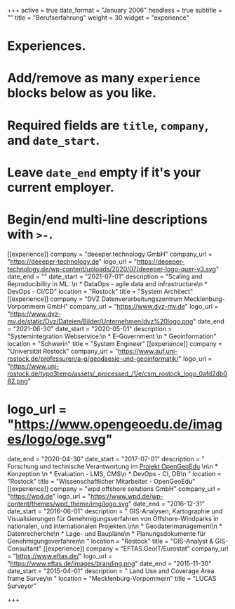 +++
active = true
date_format = "January 2006"
headless = true
subtitle = ""
title = "Berufs&shy;erfah&shy;rung"
weight = 30
widget = "experience"

# Experiences.
#   Add/remove as many `experience` blocks below as you like.
#   Required fields are `title`, `company`, and `date_start`.
#   Leave `date_end` empty if it's your current employer.
#   Begin/end multi-line descriptions with `>-`.

[[experience]]
company = "deeeper.technology GmbH"
company_url = "https://deeeper-technology.de"
logo_url = "https://deeeper-technology.de/wp-content/uploads/2020/07/deeeper-logo-quer-v3.svg"
date_end = ""
date_start = "2021-07-01"
description = "Scaling and Reproducibility in ML: \n * DataOps - agile data and infrastructure\n  * DevOps - CI/CD"
location = "Rostock"
title = "System Architect"
[[experience]]
company = "DVZ Datenverarbeitungszentrum Mecklenburg-Vorpommern GmbH"
company_url = "https://www.dvz-mv.de"
logo_url = "https://www.dvz-mv.de/static/Dvz/Dateien/Bilder/Unternehmen/dvz%20logo.png"
date_end = "2021-06-30"
date_start = "2020-05-01"
description = "Systemintegration Webservice:\n * E-Government \n * Geoinformation"
location = "Schwerin"
title = "System Engineer"
[[experience]]
company = "Universität Rostock"
company_url = "https://www.auf.uni-rostock.de/professuren/a-g/geodaesie-und-geoinformatik/"
logo_url = "https://www.uni-rostock.de/typo3temp/assets/_processed_/1/e/csm_rostock_logo_0afd2db082.png"
# logo_url = "https://www.opengeoedu.de/images/logo/oge.svg"
date_end = "2020-04-30"
date_start = "2017-07-01"
description = "  Forschung und technische Verantwortung im [Projekt OpenGeoEdu](https://www.opengeoedu.de) \n\n  * Konzeption \n  * Evaluation - LMS, CMS\n  * DevOps - CI, DB\n  "
location = "Rostock"
title = "Wissenschaftlicher Mitarbeiter - OpenGeoEdu"
[[experience]]
company = "wpd offshore solutions GmbH"
company_url = "https://wpd.de"
logo_url = "https://www.wpd.de/wp-content/themes/wpd_theme/img/logo.svg"
date_end = "2016-12-31"
date_start = "2016-06-01"
description = "  GIS-Analysen, Kartographie und Visualisierungen für Genehmigungsverfahren von Offshore-Windparks in nationalen, und internationalen Projekten.\n\n  * Geodatenmanagement\n  * Datenrecherche\n  * Lage- und Baupläne\n  * Planungsdokumente für Genehmigungsverfahren\n  "
location = "Rostock"
title = "GIS-Analyst & GIS-Consultant"
[[experience]]
company = "EFTAS.GeoIT/Eurostat"
company_url = "https://www.eftas.de/"
logo_url = "https://www.eftas.de/images/branding.png"
date_end = "2015-11-30"
date_start = "2015-04-01"
description = "  Land Use and Coverage Area frame Survey\n  "
location = "Mecklenburg-Vorpommern"
title = "LUCAS Surveyor"

+++
